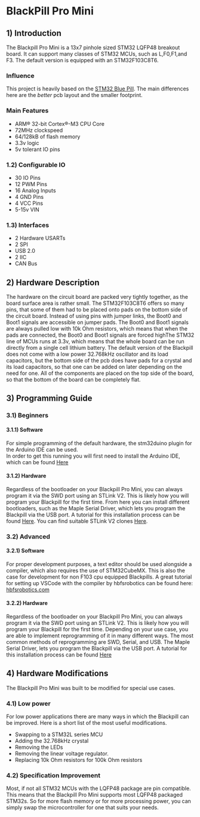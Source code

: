 # BlackPill Pro Mini

## 1) Introduction
The Blackpill Pro Mini is a 13x7 pinhole sized STM32 LQFP48 breakout board. It can support many classes of STM32 MCUs, such as L,F0,F1,and F3. The default version is equipped with an STM32F103C8T6.

### Influence
This project is heavily based on the [STM32 Blue Pill](https://wiki.stm32duino.com/index.php?title=Blue_Pill). The main differences here are the *better* pcb layout and the smaller footprint.

### Main Features
* ARM® 32-bit Cortex®-M3 CPU Core
* 72MHz clockspeed
* 64/128kB of flash memory
* 3.3v logic
* 5v tolerant IO pins

### 1.2) Configurable IO
* 30 IO Pins
* 12 PWM Pins
* 16 Analog Inputs
* 4 GND Pins
* 4 VCC Pins
* 5-15v VIN

### 1.3) Interfaces
* 2 Hardware USARTs
* 2 SPI
* USB 2.0
* 2 IIC
* CAN Bus

## 2) Hardware Description
The hardware on the circuit board are packed very tightly together, as the board surface area is rather small. The STM32F103C8T6 offers so many pins, that some of them had to be placed onto pads on the bottom side of the circuit board. Instead of using pins with jumper links, the Boot0 and Boot1 signals are accessible on jumper pads. The Boot0 and Boot1 signals are always pulled low with 10k Ohm resistors, which means that when the pads are connected, the Boot0 and Boot1 signals are forced highThe STM32 line of MCUs runs at 3.3v, which means that the whole board can be run directly from a single cell lithium battery. The default version of the Blackpill does not come with a low power 32.768kHz oscillator and its load capacitors, but the bottom side of the pcb does have pads for a crystal and its load capacitors, so that one can be added on later depending on the need for one. All of the components are placed on the top side of the board, so that the bottom of the board can be completely flat.

## 3) Programming Guide
### 3.1) Beginners
#### 3.1.1) Software
For simple programming of the default hardware, the stm32duino plugin for the Arduino IDE can be used.  
In order to get this running you will first need to install the Arduino IDE, which can be found [Here](https://www.arduino.cc/en/Main/Software#download)
#### 3.1.2) Hardware
Regardless of the bootloader on your Blackpill Pro Mini, you can always program it via the SWD port using an STLink V2. This is likely how you will program your Blackpill for the first time. From here you can install different bootloaders, such as the Maple Serial Driver, which lets you program the Blackpill via the USB port. A tutorial for this installation process can be found [Here](https://circuitdigest.com/microcontroller-projects/programming-stm32f103c8-board-using-usb-port).
You can find suitable STLink V2 clones [Here](https://www.ebay.com/sch/i.html?_from=R40&_nkw=stlink+v2&_sacat=0&rt=nc&LH_BIN=1).


### 3.2) Advanced
#### 3.2.1) Software
For proper development purposes, a text editor should be used alongside a compiler, which also requires the use of STM32CubeMX. 
This is also the case for development for non F103 cpu equipped Blackpills.
A great tutorial for setting up VSCode with the compiler by hbfsrobotics can be found here: [hbfsrobotics.com](http://hbfsrobotics.com/blog/configuring-vs-code-arm-development-stm32cubemx)
#### 3.2.2) Hardware
Regardless of the bootloader on your Blackpill Pro Mini, you can always program it via the SWD port using an STLink V2. This is likely how you will program your Blackpill for the first time. Depending on your use case, you are able to implement reprogramming of it in many different ways. The most common methods of reprogramming are SWD, Serial, and USB.
The Maple Serial Driver, lets you program the Blackpill via the USB port. A tutorial for this installation process can be found [Here](https://circuitdigest.com/microcontroller-projects/programming-stm32f103c8-board-using-usb-port)

## 4) Hardware Modifications
The Blackpill Pro Mini was built to be modified for special use cases.
### 4.1) Low power
For low power applications there are many ways in which the Blackpill can be improved. Here is a short list of the most useful modifications.
* Swapping to a STM32L series MCU
* Adding the 32.768kHz crystal
* Removing the LEDs
* Removing the linear voltage regulator.
* Replacing 10k Ohm resistors for 100k Ohm resistors

### 4.2) Specification Improvement
Most, if not all STM32 MCUs with the LQFP48 package are pin compatible. This means that the Blackpill Pro Mini supports most LQFP48 packaged STM32s. So for more flash memory or for more processing power, you can simply swap the microcontroller for one that suits your needs.

